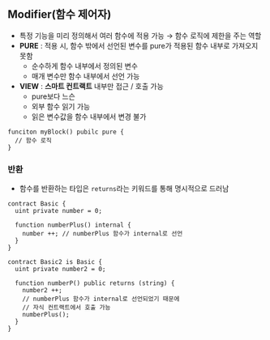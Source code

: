 ## Modifier(함수 제어자)

- 특정 기능을 미리 정의해서 여러 함수에 적용 가능
→ 함수 로직에 제한을 주는 역할
- **PURE** : 적용 시, 함수 밖에서 선언된 변수를 pure가 적용된 함수 내부로 가져오지 못함
  - 순수하게 함수 내부에서 정의된 변수
  - 매개 변수만 함수 내부에서 선언 가능
- **VIEW** : **스마트 컨트랙트** 내부만 접근 / 호출 가능
  - pure보다 느슨
  - 외부 함수 읽기 가능
  - 읽은 변수값을 함수 내부에서 변경 불가

```sol
funciton myBlock() pubilc pure {
  // 함수 로직
}
```

### 반환 
- 함수를 반환하는 타입은 `returns`라는 키워드를 통해 명시적으로 드러남
```sol
contract Basic {
  uint private number = 0;

  function numberPlus() internal {
    number ++; // numberPlus 함수가 internal로 선언
  }
}

contract Basic2 is Basic {
  uint private number2 = 0;
  
  function numberP() public returns (string) {
    number2 ++;
    // numberPlus 함수가 internal로 선언되었기 때문에
    // 자식 컨트랙트에서 호출 가능
    numberPlus();
  }
}
```